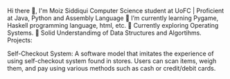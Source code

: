 Hi there 👋, I'm Moiz Siddiqui Computer Science student at UoFC | Proficient at Java, Python and Assembly Language 🌱 I’m currently learning Pygame, Haskell programming language, html, etc. 🌱 Currently exploring Operating Systems. 🌱 Solid Understandimg of Data Structures and Algortihms. Projects:

Self-Checkout System: A software model that imitates the experience of using self-checkout system found in stores. Users can scan items, weigh them, and pay using various methods such as cash or credit/debit cards.
